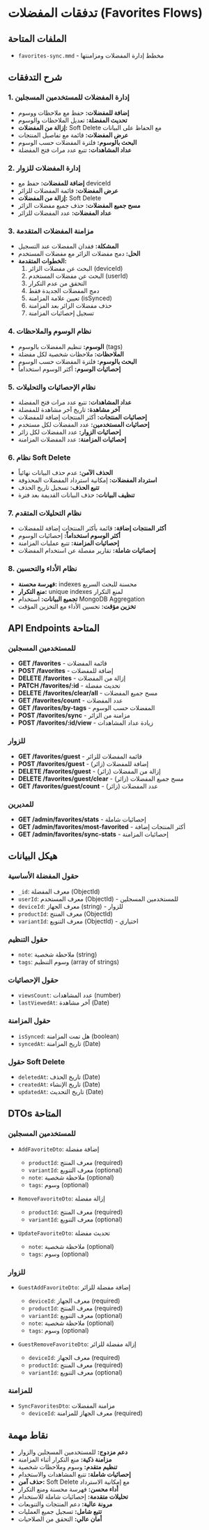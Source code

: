 # تدفقات المفضلات (Favorites Flows)

## الملفات المتاحة
- `favorites-sync.mmd` - مخطط إدارة المفضلات ومزامنتها

## شرح التدفقات

### 1. إدارة المفضلات للمستخدمين المسجلين
- **إضافة للمفضلات:** حفظ مع ملاحظات ووسوم
- **تحديث المفضلة:** تعديل الملاحظات والوسوم
- **إزالة من المفضلات:** Soft Delete مع الحفاظ على البيانات
- **عرض المفضلات:** قائمة مع تفاصيل المنتجات
- **البحث بالوسوم:** فلترة المفضلات حسب الوسوم
- **عداد المشاهدات:** تتبع عدد مرات فتح المفضلة

### 2. إدارة المفضلات للزوار
- **إضافة للمفضلات:** حفظ مع deviceId
- **عرض المفضلات:** قائمة المفضلات للزائر
- **إزالة من المفضلات:** Soft Delete
- **مسح جميع المفضلات:** حذف جميع مفضلات الزائر
- **عداد المفضلات:** عدد المفضلات للزائر

### 3. مزامنة المفضلات المتقدمة
- **المشكلة:** فقدان المفضلات عند التسجيل
- **الحل:** دمج مفضلات الزائر مع مفضلات المستخدم
- **الخطوات المتقدمة:**
  1. البحث عن مفضلات الزائر (deviceId)
  2. البحث عن مفضلات المستخدم (userId)
  3. التحقق من عدم التكرار
  4. دمج المفضلات الجديدة فقط
  5. تعيين علامة المزامنة (isSynced)
  6. حذف مفضلات الزائر بعد المزامنة
  7. تسجيل إحصائيات المزامنة

### 4. نظام الوسوم والملاحظات
- **الوسوم:** تنظيم المفضلات بالوسوم (tags)
- **الملاحظات:** ملاحظات شخصية لكل مفضلة
- **البحث بالوسوم:** فلترة المفضلات حسب الوسوم
- **إحصائيات الوسوم:** أكثر الوسوم استخداماً

### 5. نظام الإحصائيات والتحليلات
- **عداد المشاهدات:** تتبع عدد مرات فتح المفضلة
- **آخر مشاهدة:** تاريخ آخر مشاهدة للمفضلة
- **إحصائيات المنتجات:** أكثر المنتجات إضافة للمفضلات
- **إحصائيات المستخدمين:** عدد المفضلات لكل مستخدم
- **إحصائيات الزوار:** عدد المفضلات لكل زائر
- **إحصائيات المزامنة:** عدد المفضلات المزامنة

### 6. نظام Soft Delete
- **الحذف الآمن:** عدم حذف البيانات نهائياً
- **استرداد المفضلات:** إمكانية استرداد المفضلات المحذوفة
- **تتبع الحذف:** تسجيل تاريخ الحذف
- **تنظيف البيانات:** حذف البيانات القديمة بعد فترة

### 7. نظام التحليلات المتقدم
- **أكثر المنتجات إضافة:** قائمة بأكثر المنتجات إضافة للمفضلات
- **أكثر الوسوم استخداماً:** إحصائيات الوسوم
- **إحصائيات المزامنة:** تتبع عمليات المزامنة
- **إحصائيات شاملة:** تقارير مفصلة عن استخدام المفضلات

### 8. نظام الأداء والتحسين
- **فهرسة محسنة:** indexes محسنة للبحث السريع
- **منع التكرار:** unique indexes لمنع التكرار
- **تجميع البيانات:** استخدام MongoDB Aggregation
- **تخزين مؤقت:** تحسين الأداء مع التخزين المؤقت

## API Endpoints المتاحة

### للمستخدمين المسجلين
- **GET /favorites** - قائمة المفضلات
- **POST /favorites** - إضافة للمفضلات
- **DELETE /favorites** - إزالة من المفضلات
- **PATCH /favorites/:id** - تحديث مفضلة
- **DELETE /favorites/clear/all** - مسح جميع المفضلات
- **GET /favorites/count** - عدد المفضلات
- **GET /favorites/by-tags** - المفضلات حسب الوسوم
- **POST /favorites/sync** - مزامنة من الزائر
- **POST /favorites/:id/view** - زيادة عداد المشاهدات

### للزوار
- **GET /favorites/guest** - قائمة المفضلات للزائر
- **POST /favorites/guest** - إضافة للمفضلات (زائر)
- **DELETE /favorites/guest** - إزالة من المفضلات (زائر)
- **DELETE /favorites/guest/clear** - مسح جميع المفضلات (زائر)
- **GET /favorites/guest/count** - عدد المفضلات (زائر)

### للمديرين
- **GET /admin/favorites/stats** - إحصائيات شاملة
- **GET /admin/favorites/most-favorited** - أكثر المنتجات إضافة
- **GET /admin/favorites/sync-stats** - إحصائيات المزامنة

## هيكل البيانات

### حقول المفضلة الأساسية
- `_id`: معرف المفضلة (ObjectId)
- `userId`: معرف المستخدم (ObjectId) - للمستخدمين المسجلين
- `deviceId`: معرف الجهاز (string) - للزوار
- `productId`: معرف المنتج (ObjectId)
- `variantId`: معرف التنويع (ObjectId) - اختياري

### حقول التنظيم
- `note`: ملاحظة شخصية (string)
- `tags`: وسوم التنظيم (array of strings)

### حقول الإحصائيات
- `viewsCount`: عدد المشاهدات (number)
- `lastViewedAt`: آخر مشاهدة (Date)

### حقول المزامنة
- `isSynced`: هل تمت المزامنة (boolean)
- `syncedAt`: تاريخ المزامنة (Date)

### حقول Soft Delete
- `deletedAt`: تاريخ الحذف (Date)
- `createdAt`: تاريخ الإنشاء (Date)
- `updatedAt`: تاريخ التحديث (Date)

## DTOs المتاحة

### للمستخدمين المسجلين
- `AddFavoriteDto`: إضافة مفضلة
  - `productId`: معرف المنتج (required)
  - `variantId`: معرف التنويع (optional)
  - `note`: ملاحظة شخصية (optional)
  - `tags`: وسوم (optional)

- `RemoveFavoriteDto`: إزالة مفضلة
  - `productId`: معرف المنتج (required)
  - `variantId`: معرف التنويع (optional)

- `UpdateFavoriteDto`: تحديث مفضلة
  - `note`: ملاحظة شخصية (optional)
  - `tags`: وسوم (optional)

### للزوار
- `GuestAddFavoriteDto`: إضافة مفضلة للزائر
  - `deviceId`: معرف الجهاز (required)
  - `productId`: معرف المنتج (required)
  - `variantId`: معرف التنويع (optional)
  - `note`: ملاحظة شخصية (optional)
  - `tags`: وسوم (optional)

- `GuestRemoveFavoriteDto`: إزالة مفضلة للزائر
  - `deviceId`: معرف الجهاز (required)
  - `productId`: معرف المنتج (required)
  - `variantId`: معرف التنويع (optional)

### للمزامنة
- `SyncFavoritesDto`: مزامنة المفضلات
  - `deviceId`: معرف الجهاز للمزامنة (required)

## نقاط مهمة
- **دعم مزدوج:** للمستخدمين المسجلين والزوار
- **مزامنة ذكية:** منع التكرار أثناء المزامنة
- **تنظيم متقدم:** وسوم وملاحظات شخصية
- **إحصائيات شاملة:** تتبع المشاهدات والاستخدام
- **حذف آمن:** Soft Delete مع إمكانية الاسترداد
- **أداء محسن:** فهرسة محسنة ومنع التكرار
- **تحليلات متقدمة:** إحصائيات شاملة للاستخدام
- **مرونة عالية:** دعم المنتجات والتنويعات
- **تتبع شامل:** تسجيل جميع العمليات
- **أمان عالي:** التحقق من الصلاحيات
